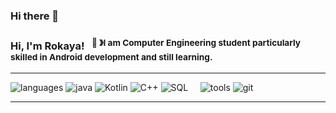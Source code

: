 ### Hi there 👋

<!--
**rokayaelshahed/rokayaelshahed** is a ✨ _special_ ✨ repository because its `README.md` (this file) appears on your GitHub profile.
-->
### Hi, I'm Rokaya! &nbsp;&nbsp;<sup>👾 &#12299;I am Computer Engineering student particularly skilled in Android development and still learning.</sup>

----

![languages](https://img.shields.io/static/v1?label=&message=languages:&color=111&style=flat-square)
![java](https://img.shields.io/static/v1?logo=java&label=&message=java&color=36465D&logoColor=AAA&style=flat-square&link=)
![Kotlin](https://img.shields.io/static/v1?logo=Kotlin&label=&message=Kotlin&color=36465D&logoColor=AAA&style=flat-square)
![C++](https://img.shields.io/static/v1?logo=C++&label=&message=C++&color=36465D&logoColor=AAA&style=flat-square)
![SQL](https://img.shields.io/static/v1?logo=SQL&label=&message=SQL&color=36465D&logoColor=AAA&style=flat-square)
&nbsp;&nbsp;&nbsp;
![tools](https://img.shields.io/static/v1?label=&message=tools:&color=111&style=flat-square)
![git](https://img.shields.io/static/v1?logo=git&label=&message=git&color=36465D&logoColor=AAA&style=flat-square)
&nbsp;&nbsp;&nbsp;

----
